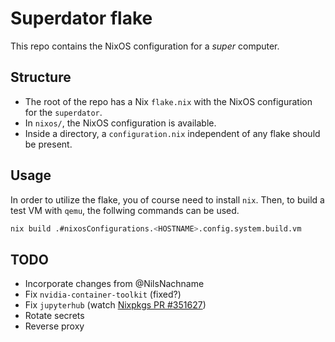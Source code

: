 # Superdator flake

This repo contains the NixOS configuration for a _super_ computer.

## Structure

- The root of the repo has a Nix `flake.nix` with the NixOS configuration
  for the `superdator`.
- In `nixos/`, the NixOS configuration is available.
- Inside a directory, a `configuration.nix` independent of any flake should
  be present.

## Usage

In order to utilize the flake, you of course need to install `nix`. Then, to
build a test VM with `qemu`, the follwing commands can be used.

```bash
nix build .#nixosConfigurations.<HOSTNAME>.config.system.build.vm

```

## TODO
- Incorporate changes from @NilsNachname
- Fix `nvidia-container-toolkit` (fixed?)
- Fix `jupyterhub` (watch [Nixpkgs PR #351627](https://github.com/NixOS/nixpkgs/pull/351627))
- Rotate secrets
- Reverse proxy

